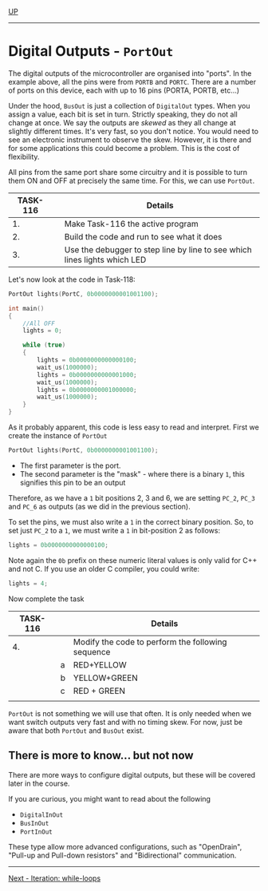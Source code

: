 [UP](Digital_Outputs_2.md)

---

# Digital Outputs - `PortOut`

The digital outputs of the microcontroller are organised into "ports". In the example above, all the pins were from `PORTB` and `PORTC`. There are a number of ports on this device, each with up to 16 pins (PORTA, PORTB, etc...)

Under the hood, `BusOut` is just a collection of `DigitalOut` types. When you assign a value, each bit is set in turn. Strictly speaking, they do not all change at once. We say the outputs are _skewed_ as they all change at slightly different times. It's very fast, so you don't notice. You would need to see an electronic instrument to observe the skew. However, it is there and for some applications this could become a problem. This is the cost of flexibility.

All pins from the same port share some circuitry and it is possible to  turn them ON and OFF at precisely the same time. For this, we can use `PortOut`.

| TASK-116 | | Details |
| --- | --- | --- |
| 1. | |Make Task-116 the active program |
| 2. | |Build the code and run to see what it does |
| 3. | |Use the debugger to step line by line to see which lines lights which LED |

Let's now look at the code in Task-118:

```C++
PortOut lights(PortC, 0b0000000001001100);

int main()
{
    //All OFF
    lights = 0;

    while (true)
    {
        lights = 0b0000000000000100;
        wait_us(1000000);
        lights = 0b0000000000001000;
        wait_us(1000000);
        lights = 0b0000000001000000;
        wait_us(1000000);                
    }
}
```

As it probably apparent, this code is less easy to read and interpret. First we create the instance of `PortOut`

```C++
PortOut lights(PortC, 0b0000000001001100);
```

* The first parameter is the port. 
* The second parameter is the "mask" - where there is a binary `1`, this signifies this pin to be an output

Therefore, as we have a `1` bit positions 2, 3 and 6, we are setting `PC_2`, `PC_3` and `PC_6` as outputs (as we did in the previous section).

To set the pins, we must also write a `1` in the correct binary position. So, to set just `PC_2` to a `1`, we must write a `1` in bit-position 2 as follows:

```C++
lights = 0b0000000000000100;
```

Note again the `0b` prefix on these numeric literal values is only valid for C++ and not C. If you use an older C compiler, you could write:

```C++
lights = 4;
```

Now complete the task

| TASK-116 | | Details |
| --- | --- | --- |
| 4. | | Modify the code to perform the following sequence |
|  | a | RED+YELLOW |
|  | b | YELLOW+GREEN |
|  | c | RED + GREEN |
| | | |


`PortOut` is not something we will use that often. It is only needed when we want switch outputs very fast and with no timing skew. For now, just be aware that both `PortOut` and `BusOut` exist.

## There is more to know... but not now
There are more ways to configure digital outputs, but these will be covered later in the course.

If you are curious, you might want to read about the following

* `DigitalInOut`
* `BusInOut`
* `PortInOut`

These type allow more advanced configurations, such as "OpenDrain", "Pull-up and Pull-down resistors" and "Bidirectional" communication.

---

[Next - Iteration: while-loops](TASK120.md)

